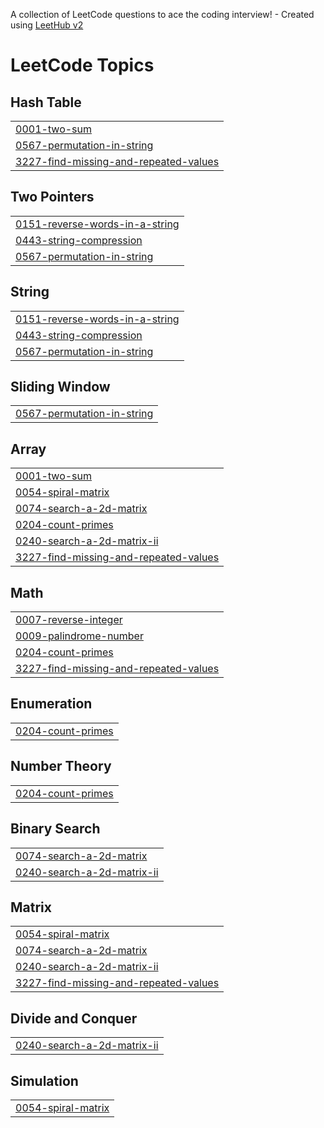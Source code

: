 A collection of LeetCode questions to ace the coding interview! - Created using [LeetHub v2](https://github.com/arunbhardwaj/LeetHub-2.0)
<!---LeetCode Topics Start-->
# LeetCode Topics
## Hash Table
|  |
| ------- |
| [0001-two-sum](https://github.com/Tishajain122004/DSA/tree/master/0001-two-sum) |
| [0567-permutation-in-string](https://github.com/Tishajain122004/DSA/tree/master/0567-permutation-in-string) |
| [3227-find-missing-and-repeated-values](https://github.com/Tishajain122004/DSA/tree/master/3227-find-missing-and-repeated-values) |
## Two Pointers
|  |
| ------- |
| [0151-reverse-words-in-a-string](https://github.com/Tishajain122004/DSA/tree/master/0151-reverse-words-in-a-string) |
| [0443-string-compression](https://github.com/Tishajain122004/DSA/tree/master/0443-string-compression) |
| [0567-permutation-in-string](https://github.com/Tishajain122004/DSA/tree/master/0567-permutation-in-string) |
## String
|  |
| ------- |
| [0151-reverse-words-in-a-string](https://github.com/Tishajain122004/DSA/tree/master/0151-reverse-words-in-a-string) |
| [0443-string-compression](https://github.com/Tishajain122004/DSA/tree/master/0443-string-compression) |
| [0567-permutation-in-string](https://github.com/Tishajain122004/DSA/tree/master/0567-permutation-in-string) |
## Sliding Window
|  |
| ------- |
| [0567-permutation-in-string](https://github.com/Tishajain122004/DSA/tree/master/0567-permutation-in-string) |
## Array
|  |
| ------- |
| [0001-two-sum](https://github.com/Tishajain122004/DSA/tree/master/0001-two-sum) |
| [0054-spiral-matrix](https://github.com/Tishajain122004/DSA/tree/master/0054-spiral-matrix) |
| [0074-search-a-2d-matrix](https://github.com/Tishajain122004/DSA/tree/master/0074-search-a-2d-matrix) |
| [0204-count-primes](https://github.com/Tishajain122004/DSA/tree/master/0204-count-primes) |
| [0240-search-a-2d-matrix-ii](https://github.com/Tishajain122004/DSA/tree/master/0240-search-a-2d-matrix-ii) |
| [3227-find-missing-and-repeated-values](https://github.com/Tishajain122004/DSA/tree/master/3227-find-missing-and-repeated-values) |
## Math
|  |
| ------- |
| [0007-reverse-integer](https://github.com/Tishajain122004/DSA/tree/master/0007-reverse-integer) |
| [0009-palindrome-number](https://github.com/Tishajain122004/DSA/tree/master/0009-palindrome-number) |
| [0204-count-primes](https://github.com/Tishajain122004/DSA/tree/master/0204-count-primes) |
| [3227-find-missing-and-repeated-values](https://github.com/Tishajain122004/DSA/tree/master/3227-find-missing-and-repeated-values) |
## Enumeration
|  |
| ------- |
| [0204-count-primes](https://github.com/Tishajain122004/DSA/tree/master/0204-count-primes) |
## Number Theory
|  |
| ------- |
| [0204-count-primes](https://github.com/Tishajain122004/DSA/tree/master/0204-count-primes) |
## Binary Search
|  |
| ------- |
| [0074-search-a-2d-matrix](https://github.com/Tishajain122004/DSA/tree/master/0074-search-a-2d-matrix) |
| [0240-search-a-2d-matrix-ii](https://github.com/Tishajain122004/DSA/tree/master/0240-search-a-2d-matrix-ii) |
## Matrix
|  |
| ------- |
| [0054-spiral-matrix](https://github.com/Tishajain122004/DSA/tree/master/0054-spiral-matrix) |
| [0074-search-a-2d-matrix](https://github.com/Tishajain122004/DSA/tree/master/0074-search-a-2d-matrix) |
| [0240-search-a-2d-matrix-ii](https://github.com/Tishajain122004/DSA/tree/master/0240-search-a-2d-matrix-ii) |
| [3227-find-missing-and-repeated-values](https://github.com/Tishajain122004/DSA/tree/master/3227-find-missing-and-repeated-values) |
## Divide and Conquer
|  |
| ------- |
| [0240-search-a-2d-matrix-ii](https://github.com/Tishajain122004/DSA/tree/master/0240-search-a-2d-matrix-ii) |
## Simulation
|  |
| ------- |
| [0054-spiral-matrix](https://github.com/Tishajain122004/DSA/tree/master/0054-spiral-matrix) |
<!---LeetCode Topics End-->